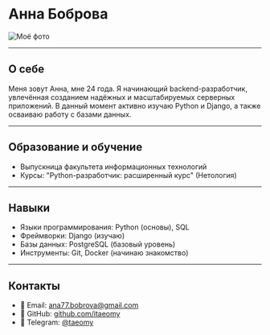 # Анна Боброва

![Моё фото](https://avatars.githubusercontent.com/u/223662197?s=400&u=ff3d7543664dcc7eac4fc0b6ef00060ed539e65d&v=4)  

---

## О себе

Меня зовут Анна, мне 24 года. Я начинающий backend-разработчик, увлечённая созданием надёжных и масштабируемых серверных приложений. В данный момент активно изучаю Python и Django, а также осваиваю работу с базами данных.

---

## Образование и обучение

- Выпускница факультета информационных технологий  
- Курсы: "Python-разработчик: расширенный курс" (Нетология)  

---

## Навыки

- Языки программирования: Python (основы), SQL  
- Фреймворки: Django (изучаю)  
- Базы данных: PostgreSQL (базовый уровень)  
- Инструменты: Git, Docker (начинаю знакомство)  

---

## Контакты

- 📧 Email: ana77.bobrova@gmail.com
- 🐙 GitHub: [github.com/itaeomy](https://github.com/taeomy)  
- 📱 Telegram: [@taeomy](https://t.me/taeomy)

